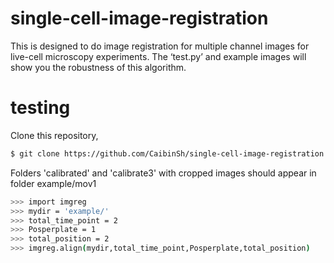 # single-cell-image-registration

This is designed to do image registration for multiple channel images for live-cell microscopy experiments. The ‘test.py’ and example images will show you the robustness of this algorithm.

# testing

Clone this repository,

```sh
$ git clone https://github.com/CaibinSh/single-cell-image-registration.git
```

Folders 'calibrated' and 'calibrate3' with cropped images should appear in folder example/mov1

```sh
>>> import imgreg
>>> mydir = 'example/'
>>> total_time_point = 2
>>> Posperplate = 1
>>> total_position = 2
>>> imgreg.align(mydir,total_time_point,Posperplate,total_position)
```